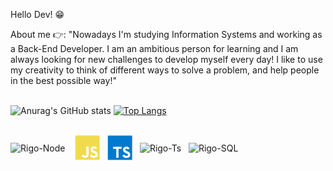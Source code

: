 Hello Dev! 😁 

About me 👉: "Nowadays I'm studying Information Systems and working as a Back-End Developer. I am an ambitious person for learning and I am always looking for new challenges to develop myself every day! I like to use my creativity to think of different ways to solve a problem, and help people in the best possible way!" <br>
<br>



![Anurag's GitHub stats](https://github-readme-stats.vercel.app/api?username=Gabriel-Rigonato&show_icons=true&theme=dark&count_private=true&line_height=27)
[![Top Langs](https://github-readme-stats.vercel.app/api/top-langs/?username=Gabriel-Rigonato&show_icons=true&theme=dark&count_private=true)](https://github.com/Gabriel-Rigonato/github-readme-stats)


<div style="display: inline_block"><br>
  <img align="center" alt="Rigo-Node" height="40" width="40" src="https://cdn.jsdelivr.net/gh/devicons/devicon/icons/nodejs/nodejs-original-wordmark.svg" /> &nbsp&nbsp
  <img align="center" alt="Rigo-Js" height="40" width="40" src="https://raw.githubusercontent.com/devicons/devicon/master/icons/javascript/javascript-plain.svg">&nbsp&nbsp
  <img align="center" alt="Rigo-Ts" height="40" width="40" src="https://raw.githubusercontent.com/devicons/devicon/master/icons/typescript/typescript-plain.svg">&nbsp&nbsp
  <img align="center" alt="Rigo-Ts" height="40" width="40" src="https://cdn.jsdelivr.net/gh/devicons/devicon/icons/java/java-original.svg" />&nbsp&nbsp
  <img  align="center" alt="Rigo-SQL" height="40" width="40" src="https://cdn.jsdelivr.net/gh/devicons/devicon/icons/mysql/mysql-original.svg" />&nbsp&nbsp
          
</div>



